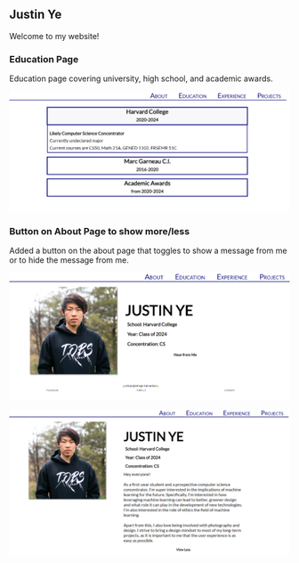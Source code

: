 ## Justin Ye

Welcome to my website!

### Education Page

Education page covering university, high school, and academic awards.

![Education Page](https://github.com/Someone-1243/HCS-Workshop-1/blob/master/src/assets/screenshots/education.PNG)

### Button on About Page to show more/less

Added a button on the about page that toggles to show a message from me or to hide the message from me.

![Closed](https://github.com/Someone-1243/HCS-Workshop-1/blob/master/src/assets/screenshots/about%20closed.PNG)

![Open](https://github.com/Someone-1243/HCS-Workshop-1/blob/master/src/assets/screenshots/about%20open.PNG)


